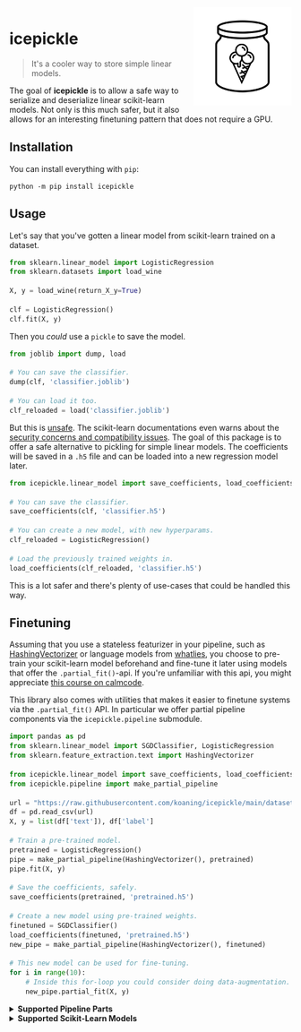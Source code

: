 <img src="icepickle.png" width=175 align="right">

# icepickle

> It's a cooler way to store simple linear models.

The goal of **icepickle** is to allow a safe way to serialize and deserialize linear
scikit-learn models. Not only is this much safer, but it also allows for an interesting
finetuning pattern that does not require a GPU.

## Installation

You can install everything with `pip`:

```
python -m pip install icepickle
```

## Usage

Let's say that you've gotten a linear model from scikit-learn trained on a dataset.

```python
from sklearn.linear_model import LogisticRegression
from sklearn.datasets import load_wine

X, y = load_wine(return_X_y=True)

clf = LogisticRegression()
clf.fit(X, y)
```

Then you *could* use a `pickle` to save the model.

```python
from joblib import dump, load

# You can save the classifier.
dump(clf, 'classifier.joblib')

# You can load it too.
clf_reloaded = load('classifier.joblib')
```

But this is [unsafe](https://www.youtube.com/watch?v=jwzeJU_62IQ&ab_channel=PwnFunction). The scikit-learn documentations even warns about the [security concerns and compatibility issues](https://scikit-learn.org/stable/modules/model_persistence.html#security-maintainability-limitations). The goal of this package is to offer a safe alternative to pickling for simple linear models. The coefficients will be saved in a `.h5` file and can be loaded into a new regression model later.

```python
from icepickle.linear_model import save_coefficients, load_coefficients

# You can save the classifier.
save_coefficients(clf, 'classifier.h5')

# You can create a new model, with new hyperparams.
clf_reloaded = LogisticRegression()

# Load the previously trained weights in.
load_coefficients(clf_reloaded, 'classifier.h5')
```

This is a lot safer and there's plenty of use-cases that could be handled this way.
## Finetuning

Assuming that you use a stateless featurizer in your pipeline, such as [HashingVectorizer](https://scikit-learn.org/stable/modules/generated/sklearn.feature_extraction.text.HashingVectorizer.html#sklearn.feature_extraction.text.HashingVectorizer) or language models from [whatlies](https://koaning.github.io/whatlies/api/language/universal_sentence/), you choose to pre-train your scikit-learn model beforehand and fine-tune it later using models that offer the `.partial_fit()`-api. If you're unfamiliar with this api, you might appreciate [this course on calmcode](https://calmcode.io/partial_fit/introduction.html).

This library also comes with utilities that makes it easier to finetune systems via the `.partial_fit()` API. In particular we offer partial pipeline components via the `icepickle.pipeline` submodule.


```python
import pandas as pd
from sklearn.linear_model import SGDClassifier, LogisticRegression
from sklearn.feature_extraction.text import HashingVectorizer

from icepickle.linear_model import save_coefficients, load_coefficients
from icepickle.pipeline import make_partial_pipeline

url = "https://raw.githubusercontent.com/koaning/icepickle/main/datasets/imdb_subset.csv"
df = pd.read_csv(url)
X, y = list(df['text']), df['label']

# Train a pre-trained model.
pretrained = LogisticRegression()
pipe = make_partial_pipeline(HashingVectorizer(), pretrained)
pipe.fit(X, y)

# Save the coefficients, safely.
save_coefficients(pretrained, 'pretrained.h5')

# Create a new model using pre-trained weights.
finetuned = SGDClassifier()
load_coefficients(finetuned, 'pretrained.h5')
new_pipe = make_partial_pipeline(HashingVectorizer(), finetuned)

# This new model can be used for fine-tuning.
for i in range(10):
    # Inside this for-loop you could consider doing data-augmentation.
    new_pipe.partial_fit(X, y)
```

<details>
    <summary><b>Supported Pipeline Parts</b></summary>

The following pipeline components are added.

```python
from icepickle.pipeline import (
    PartialPipeline,
    PartialFeatureUnion,
    make_partial_pipeline,
    make_partial_union,
)
```

These tools allow you to declare pipelines that support `.partial_fit`. Note that
components used in these pipelines all need to have `.partial_fit()` implemented.
</details>

<details>
    <summary><b>Supported Scikit-Learn Models</b></summary>

We unit test against the following models in our `save_coefficients` and `load_coefficients` functions.

```python
from sklearn.linear_model import (
    SGDClassifier,
    SGDRegressor,
    LinearRegression,
    LogisticRegression,
    PassiveAggressiveClassifier,
    PassiveAggressiveRegressor,
)
```
</details>
